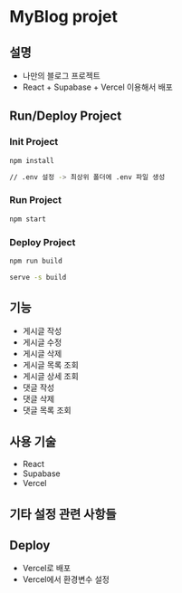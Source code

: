 # MyBlog projet

## 설명

- 나만의 블로그 프로젝트
- React + Supabase + Vercel 이용해서 배포

## Run/Deploy Project

### Init Project

```bash
npm install

// .env 설정 -> 최상위 폴더에 .env 파일 생성
```

### Run Project

```bash
npm start 
```


### Deploy Project

```bash
npm run build

serve -s build
```


## 기능

- 게시글 작성
- 게시글 수정
- 게시글 삭제
- 게시글 목록 조회
- 게시글 상세 조회
- 댓글 작성
- 댓글 삭제
- 댓글 목록 조회

## 사용 기술

- React
- Supabase
- Vercel

## 기타 설정 관련 사항들

## Deploy

- Vercel로 배포
- Vercel에서 환경변수 설정
